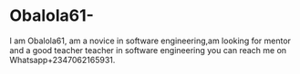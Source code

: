 # Obalola61-
I am Obalola61, am a novice in software engineering,am looking for mentor and a good teacher teacher in software engineering you can reach me on Whatsapp+2347062165931.
